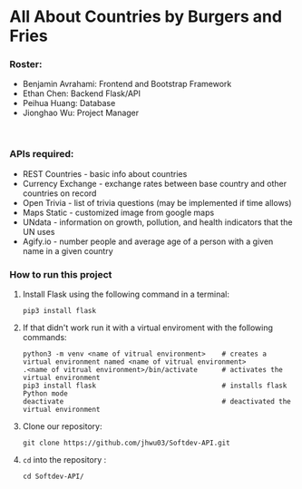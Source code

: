 # All About Countries by Burgers and Fries

### Roster: 
- Benjamin Avrahami: Frontend and Bootstrap Framework
- Ethan Chen: Backend Flask/API
- Peihua Huang: Database
- Jionghao Wu: Project Manager

<br>

### APIs required: 
- REST Countries - basic info about countries
- Currency Exchange - exchange rates between base country and other countries on record
- Open Trivia - list of trivia questions (may be implemented if time allows)
- Maps Static - customized image from google maps
- UNdata - information on growth, pollution, and health indicators that the UN uses
- Agify.io - number people and average age of a person with a given name in a given country


### How to run this project
1. Install Flask using the following command in a terminal: <br>
   ```
   pip3 install flask
   ```
            
2. If that didn't work run it with a virtual enviroment with the following commands:
   ```
   python3 -m venv <name of vitrual environment>    # creates a virtual environment named <name of vitrual environment>
   .<name of vitrual environment>/bin/activate      # activates the virtual environment
   pip3 install flask                               # installs flask Python mode
   deactivate                                       # deactivated the virtual environment
   ```
3. Clone our repository: 
   ```
   git clone https://github.com/jhwu03/Softdev-API.git
   ```
4. `cd` into the repository :
   ```
   cd Softdev-API/
   ```
